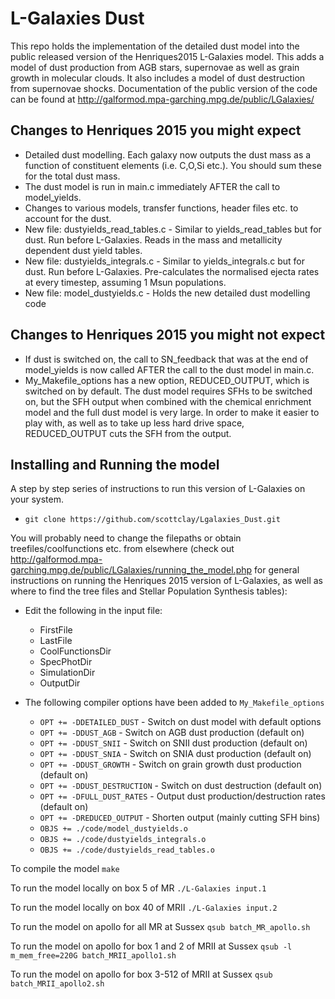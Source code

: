 # L-Galaxies Dust

This repo holds the implementation of the detailed dust model into the public released version of the Henriques2015 L-Galaxies model. This adds a model of dust production from AGB stars, supernovae as well as grain growth in molecular clouds. It also includes a model of dust destruction from supernovae shocks. Documentation of the public version of the code can be found at http://galformod.mpa-garching.mpg.de/public/LGalaxies/

## Changes to Henriques 2015 you might expect

* Detailed dust modelling. Each galaxy now outputs the dust mass as a function of constituent elements (i.e. C,O,Si etc.). You should sum these for the total dust mass. 
* The dust model is run in main.c immediately AFTER the call to model_yields. 
* Changes to various models, transfer functions, header files etc. to account for the dust. 
* New file: dustyields_read_tables.c - Similar to yields_read_tables but for dust. Run before L-Galaxies. Reads in the mass and metallicity dependent dust yield tables. 
* New file: dustyields_integrals.c - Similar to yields_integrals.c but for dust. Run before L-Galaxies. Pre-calculates the normalised ejecta rates at every timestep, assuming 1 Msun populations. 
* New file: model_dustyields.c - Holds the new detailed dust modelling code


## Changes to Henriques 2015 you might not expect

* If dust is switched on, the call to SN_feedback that was at the end of model_yields is now called AFTER the call to the dust model in main.c. 
* My_Makefile_options has a new option, REDUCED_OUTPUT, which is switched on by default. The dust model requires SFHs to be switched on, but the SFH output when combined with the chemical enrichment model and the full dust model is very large. In order to make it easier to play with, as well as to take up less hard drive space, REDUCED_OUTPUT cuts the SFH from the output. 


## Installing and Running the model

A step by step series of instructions to run this version of L-Galaxies on your system. 

* ```git clone https://github.com/scottclay/Lgalaxies_Dust.git```

You will probably need to change the filepaths or obtain treefiles/coolfunctions etc. from elsewhere (check out http://galformod.mpa-garching.mpg.de/public/LGalaxies/running_the_model.php for general instructions on running the Henriques 2015 version of L-Galaxies, as well as where to find the tree files and Stellar Population Synthesis tables):

* Edit the following in the input file:
	* FirstFile
	* LastFile
	* CoolFunctionsDir
	* SpecPhotDir
	* SimulationDir
	* OutputDir
	
* The following compiler options have been added to ```My_Makefile_options```
	* ```OPT += -DDETAILED_DUST``` - Switch on dust model with default options
	* ```OPT += -DDUST_AGB``` - Switch on AGB dust production (default on)
	* ```OPT += -DDUST_SNII``` - Switch on SNII dust production (default on)
	* ```OPT += -DDUST_SNIA``` - Switch on SNIA dust production (default on)
	* ```OPT += -DDUST_GROWTH``` - Switch on grain growth dust production (default on)
	* ```OPT += -DDUST_DESTRUCTION``` - Switch on dust destruction (default on)
	* ```OPT += -DFULL_DUST_RATES``` - Output dust production/destruction rates (default on)
	* ```OPT += -DREDUCED_OUTPUT``` - Shorten output (mainly cutting SFH bins)
	* ```OBJS += ./code/model_dustyields.o ```
	* ```OBJS += ./code/dustyields_integrals.o```
	* ```OBJS += ./code/dustyields_read_tables.o```

To compile the model ```make```

To run the model locally on box 5 of MR   ```./L-Galaxies input.1```

To run the model locally on box 40 of MRII ```./L-Galaxies input.2```

To run the model on apollo for all MR at Sussex ```qsub batch_MR_apollo.sh``` 

To run the model on apollo for box 1 and 2 of MRII at Sussex ```qsub -l m_mem_free=220G batch_MRII_apollo1.sh``` 

To run the model on apollo for box 3-512 of MRII at Sussex ```qsub batch_MRII_apollo2.sh``` 


 
